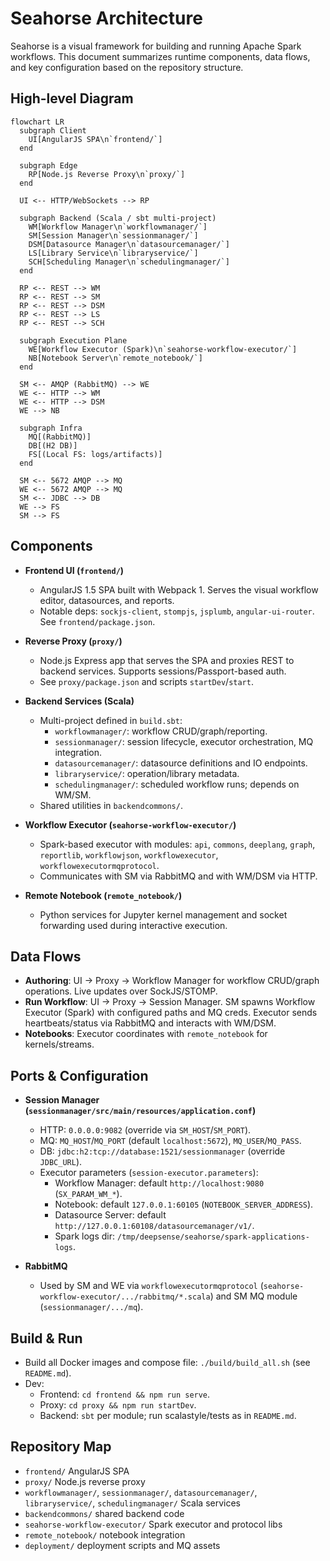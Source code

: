 # Seahorse Architecture

Seahorse is a visual framework for building and running Apache Spark workflows. This document summarizes runtime components, data flows, and key configuration based on the repository structure.

## High-level Diagram

```mermaid
flowchart LR
  subgraph Client
    UI[AngularJS SPA\n`frontend/`]
  end

  subgraph Edge
    RP[Node.js Reverse Proxy\n`proxy/`]
  end

  UI <-- HTTP/WebSockets --> RP

  subgraph Backend (Scala / sbt multi-project)
    WM[Workflow Manager\n`workflowmanager/`]
    SM[Session Manager\n`sessionmanager/`]
    DSM[Datasource Manager\n`datasourcemanager/`]
    LS[Library Service\n`libraryservice/`]
    SCH[Scheduling Manager\n`schedulingmanager/`]
  end

  RP <-- REST --> WM
  RP <-- REST --> SM
  RP <-- REST --> DSM
  RP <-- REST --> LS
  RP <-- REST --> SCH

  subgraph Execution Plane
    WE[Workflow Executor (Spark)\n`seahorse-workflow-executor/`]
    NB[Notebook Server\n`remote_notebook/`]
  end

  SM <-- AMQP (RabbitMQ) --> WE
  WE <-- HTTP --> WM
  WE <-- HTTP --> DSM
  WE --> NB

  subgraph Infra
    MQ[(RabbitMQ)]
    DB[(H2 DB)]
    FS[(Local FS: logs/artifacts)]
  end

  SM <-- 5672 AMQP --> MQ
  WE <-- 5672 AMQP --> MQ
  SM <-- JDBC --> DB
  WE --> FS
  SM --> FS
```

## Components

- **Frontend UI (`frontend/`)**
  - AngularJS 1.5 SPA built with Webpack 1. Serves the visual workflow editor, datasources, and reports.
  - Notable deps: `sockjs-client`, `stompjs`, `jsplumb`, `angular-ui-router`. See `frontend/package.json`.

- **Reverse Proxy (`proxy/`)**
  - Node.js Express app that serves the SPA and proxies REST to backend services. Supports sessions/Passport-based auth.
  - See `proxy/package.json` and scripts `startDev`/`start`.

- **Backend Services (Scala)**
  - Multi-project defined in `build.sbt`:
    - `workflowmanager/`: workflow CRUD/graph/reporting.
    - `sessionmanager/`: session lifecycle, executor orchestration, MQ integration.
    - `datasourcemanager/`: datasource definitions and IO endpoints.
    - `libraryservice/`: operation/library metadata.
    - `schedulingmanager/`: scheduled workflow runs; depends on WM/SM.
  - Shared utilities in `backendcommons/`.

- **Workflow Executor (`seahorse-workflow-executor/`)**
  - Spark-based executor with modules: `api`, `commons`, `deeplang`, `graph`, `reportlib`, `workflowjson`, `workflowexecutor`, `workflowexecutormqprotocol`.
  - Communicates with SM via RabbitMQ and with WM/DSM via HTTP.

- **Remote Notebook (`remote_notebook/`)**
  - Python services for Jupyter kernel management and socket forwarding used during interactive execution.

## Data Flows

- **Authoring**: UI → Proxy → Workflow Manager for workflow CRUD/graph operations. Live updates over SockJS/STOMP.
- **Run Workflow**: UI → Proxy → Session Manager. SM spawns Workflow Executor (Spark) with configured paths and MQ creds. Executor sends heartbeats/status via RabbitMQ and interacts with WM/DSM.
- **Notebooks**: Executor coordinates with `remote_notebook` for kernels/streams.

## Ports & Configuration

- **Session Manager (`sessionmanager/src/main/resources/application.conf`)**
  - HTTP: `0.0.0.0:9082` (override via `SM_HOST`/`SM_PORT`).
  - MQ: `MQ_HOST`/`MQ_PORT` (default `localhost:5672`), `MQ_USER`/`MQ_PASS`.
  - DB: `jdbc:h2:tcp://database:1521/sessionmanager` (override `JDBC_URL`).
  - Executor parameters (`session-executor.parameters`):
    - Workflow Manager: default `http://localhost:9080` (`SX_PARAM_WM_*`).
    - Notebook: default `127.0.0.1:60105` (`NOTEBOOK_SERVER_ADDRESS`).
    - Datasource Server: default `http://127.0.0.1:60108/datasourcemanager/v1/`.
    - Spark logs dir: `/tmp/deepsense/seahorse/spark-applications-logs`.

- **RabbitMQ**
  - Used by SM and WE via `workflowexecutormqprotocol` (`seahorse-workflow-executor/.../rabbitmq/*.scala`) and SM MQ module (`sessionmanager/.../mq`).

## Build & Run

- Build all Docker images and compose file: `./build/build_all.sh` (see `README.md`).
- Dev:
  - Frontend: `cd frontend && npm run serve`.
  - Proxy: `cd proxy && npm run startDev`.
  - Backend: `sbt` per module; run scalastyle/tests as in `README.md`.

## Repository Map

- `frontend/` AngularJS SPA
- `proxy/` Node.js reverse proxy
- `workflowmanager/`, `sessionmanager/`, `datasourcemanager/`, `libraryservice/`, `schedulingmanager/` Scala services
- `backendcommons/` shared backend code
- `seahorse-workflow-executor/` Spark executor and protocol libs
- `remote_notebook/` notebook integration
- `deployment/` deployment scripts and MQ assets
